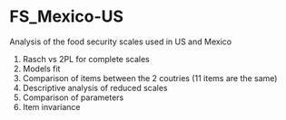 # FS_Mexico-US
Analysis of the food security scales used in US and Mexico
1) Rasch vs 2PL for complete scales
2) Models fit
3) Comparison of items between the 2 coutries (11 items are the same)
4) Descriptive analysis of reduced scales
5) Comparison of parameters
6) Item invariance
